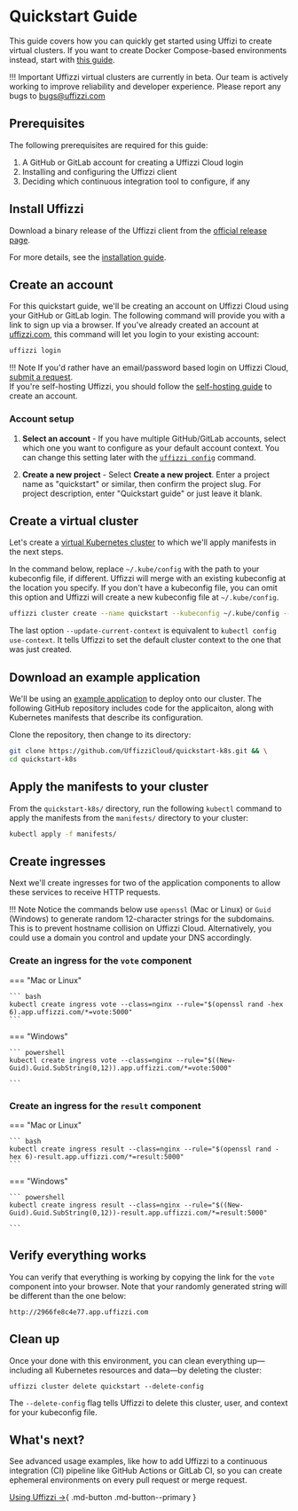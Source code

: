 # Quickstart Guide

This guide covers how you can quickly get started using Uffizi to create virtual clusters. If you want to create Docker Compose-based environments instead, start with [this guide](docker-compose-environment.md).

!!! Important
    Uffizzi virtual clusters are currently in beta. Our team is actively working to improve reliability and developer experience. Please report any bugs to bugs@uffizzi.com

## Prerequisites

The following prerequisites are required for this guide:

1. A GitHub or GitLab account for creating a Uffizzi Cloud login
2. Installing and configuring the Uffizzi client
3. Deciding which continuous integration tool to configure, if any

## Install Uffizzi

Download a binary release of the Uffizzi client from the [official release page](https://github.com/UffizziCloud/uffizzi_cli/releases).  

For more details, see the [installation guide](install.md).

## Create an account

For this quickstart guide, we'll be creating an account on Uffizzi Cloud using your GitHub or GitLab login. The following command will provide you with a link to sign up via a browser. If you've already created an account at [uffizzi.com](https://uffizzi.com), this command will let you login to your existing account:

``` bash
uffizzi login
```

!!! Note
    If you'd rather have an email/password based login on Uffizzi Cloud, [submit a request](mailto:accounts@uffizzi.com).  
    If you're self-hosting Uffizzi, you should follow the [self-hosting guide](https://github.com/UffizziCloud/uffizzi/blob/develop/INSTALL.md) to create an account. 

### Account setup

1. **Select an account** - If you have multiple GitHub/GitLab accounts, select which one you want to configure as your default account context. You can change this setting later with the [`uffizzi config`](references/cli.md#config) command.  

2. **Create a new project** - Select **Create a new project**. Enter a project name as "quickstart" or similar, then confirm the project slug. For project description, enter "Quickstart guide" or just leave it blank.

## Create a virtual cluster

Let's create a [virtual Kubernetes cluster](topics/virtual-clusters.md) to which we'll apply manifests in the next steps.  

In the command below, replace `~/.kube/config` with the path to your kubeconfig file, if different. Uffizzi will merge with an existing kubeconfig at the location you specify. If you don't have a kubeconfig file, you can omit this option and Uffizzi will create a new kubeconfig file at `~/.kube/config`.

``` bash
uffizzi cluster create --name quickstart --kubeconfig ~/.kube/config --update-current-context
```

The last option `--update-current-context` is equivalent to `kubectl config use-context`. It tells Uffizzi to set the default cluster context to the one that was just created.

## Download an example application

We'll be using an [example application](https://github.com/UffizziCloud/quickstart-k8s) to deploy onto our cluster. The following GitHub repository includes code for the applicaiton, along with Kubernetes manifests that describe its configuration.  

Clone the repository, then change to its directory:

``` bash
git clone https://github.com/UffizziCloud/quickstart-k8s.git && \
cd quickstart-k8s
```

## Apply the manifests to your cluster

From the `quickstart-k8s/` directory, run the following `kubectl` command to apply the manifests from the `manifests/` directory to your cluster:

``` bash
kubectl apply -f manifests/
```

## Create ingresses

Next we'll create ingresses for two of the application components to allow these services to receive HTTP requests.  

!!! Note
    Notice the commands below use `openssl` (Mac or Linux) or `Guid` (Windows) to generate random 12-character strings for the subdomains. This is to prevent hostname collision on Uffizzi Cloud. Alternatively, you could use a domain you control and update your DNS accordingly.

### Create an ingress for the `vote` component

=== "Mac or Linux"

    ``` bash
    kubectl create ingress vote --class=nginx --rule="$(openssl rand -hex 6).app.uffizzi.com/*=vote:5000"
    ```

=== "Windows"  

    ``` powershell
    kubectl create ingress vote --class=nginx --rule="$((New-Guid).Guid.SubString(0,12)).app.uffizzi.com/*=vote:5000"

    ```

### Create an ingress for the `result` component

=== "Mac or Linux"

    ``` bash
    kubectl create ingress result --class=nginx --rule="$(openssl rand -hex 6)-result.app.uffizzi.com/*=result:5000"
    ```

=== "Windows"  

    ``` powershell
    kubectl create ingress result --class=nginx --rule="$((New-Guid).Guid.SubString(0,12))-result.app.uffizzi.com/*=result:5000"

    ```

## Verify everything works

You can verify that everything is working by copying the link for the `vote` component into your browser. Note that your randomly generated string will be different than the one below:

```
http://2966fe8c4e77.app.uffizzi.com
```

## Clean up

Once your done with this environment, you can clean everything up—including all Kubernetes resources and data—by deleting the cluster:

```
uffizzi cluster delete quickstart --delete-config
```

The `--delete-config` flag tells Uffizzi to delete this cluster, user, and context for your kubeconfig file.

## What's next?

See advanced usage examples, like how to add Uffizzi to a continuous integration (CI) pipeline like GitHub Actions or GitLab CI, so you can create ephemeral environments on every pull request or merge request.

[Using Uffizzi →](using-uffizzi.md){ .md-button .md-button--primary }

&nbsp;